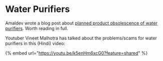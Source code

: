 # Water Purifiers

Amaldev wrote a blog post about [planned product obsolescence of water purifiers](https://amaldev.blog/planned-product-obsolescence-of-a-water-purifier/). Worth reading in full.

Youtuber Vineet Malhotra has talked about the problems/scams for water purifiers in this (Hindi) video:

{% embed url="https://youtu.be/k5enHm6xcG0?feature=shared" %}

